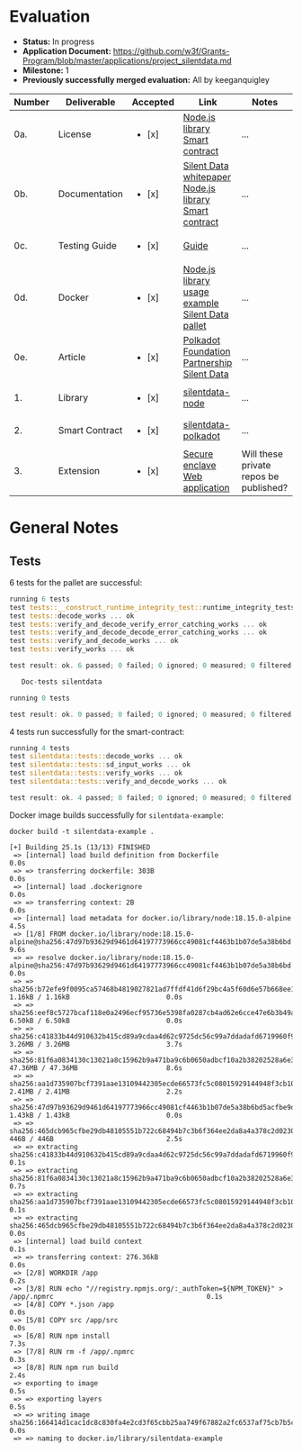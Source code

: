 # Evaluation

- **Status:** In progress
- **Application Document:** https://github.com/w3f/Grants-Program/blob/master/applications/project_silentdata.md
- **Milestone:** 1
- **Previously successfully merged evaluation:** All by keeganquigley

| Number | Deliverable | Accepted | Link | Notes |
| ------------- | ------------- | ------------- | ------------- |------------- |
| 0a.  | License | <ul><li>[x] </li></ul> | [Node.js library](https://github.com/appliedblockchain/silentdata-node-public/blob/main/LICENSE) <br/>[Smart contract](https://github.com/appliedblockchain/silentdata-polkadot-public/blob/main/LICENSE) | ...|
| 0b. | Documentation | <ul><li>[x] </li></ul> | [Silent Data whitepaper](https://www.linkedin.com/smart-links/AQEE0cyaT_nw0g) <br/>[Node.js library](https://github.com/appliedblockchain/silentdata-node/blob/main/README.md) <br/>[Smart contract](https://github.com/appliedblockchain/silentdata-polkadot/blob/main/README.md) | ...|
| 0c.  | Testing Guide | <ul><li>[x] </li></ul> |[Guide](https://docs.google.com/document/d/1B5woRIl_ZNuahx007V6nXmjW3_Ne4aQ4kVFB-I_Bu0M/edit?usp=sharing) | ...|
| 0d.  | Docker | <ul><li>[x] </li></ul> |[Node.js library usage example](https://github.com/appliedblockchain/silentdata-polkadot/blob/main/examples/Dockerfile) <br/>[Silent Data pallet](https://github.com/appliedblockchain/silentdata-polkadot/blob/main/docker/Dockerfile.node) | ...|
| 0e.  | Article | <ul><li>[x] </li></ul> |[Polkadot Foundation Partnership Silent Data](https://www.linkedin.com/pulse/polkadot-foundation-partnership-silent-data-silentdata)| ...|
| 1.  | Library | <ul><li>[x] </li></ul> |[silentdata-node](https://github.com/appliedblockchain/silentdata-node) | ...|
| 2.  | Smart Contract | <ul><li>[x] </li></ul> |[silentdata-polkadot](https://github.com/appliedblockchain/silentdata-polkadot) | ...|
| 3.  | Extension | <ul><li>[x] </li></ul> |[Secure enclave](https://github.com/appliedblockchain/silentdata-defi-core/compare/v0.4.0...v0.5.0-rc1) <br/>[Web application](https://github.com/appliedblockchain/silentdata-defi-app/compare/v0.4.0...v0.5.0-rc1) | Will these private repos be published? |

# General Notes

## Tests

6 tests for the pallet are successful:
```rust
running 6 tests
test tests::__construct_runtime_integrity_test::runtime_integrity_tests ... ok
test tests::decode_works ... ok
test tests::verify_and_decode_verify_error_catching_works ... ok
test tests::verify_and_decode_decode_error_catching_works ... ok
test tests::verify_and_decode_works ... ok
test tests::verify_works ... ok

test result: ok. 6 passed; 0 failed; 0 ignored; 0 measured; 0 filtered out; finished in 0.01s

   Doc-tests silentdata

running 0 tests

test result: ok. 0 passed; 0 failed; 0 ignored; 0 measured; 0 filtered out; finished in 0.00s
```
4 tests run successfully for the smart-contract:
```rust
running 4 tests
test silentdata::tests::decode_works ... ok
test silentdata::tests::sd_input_works ... ok
test silentdata::tests::verify_works ... ok
test silentdata::tests::verify_and_decode_works ... ok

test result: ok. 4 passed; 0 failed; 0 ignored; 0 measured; 0 filtered out; finished in 0.00s
```
Docker image builds successfully for `silentdata-example`:
```
docker build -t silentdata-example .

[+] Building 25.1s (13/13) FINISHED
 => [internal] load build definition from Dockerfile                                                                  0.0s
 => => transferring dockerfile: 303B                                                                                  0.0s
 => [internal] load .dockerignore                                                                                     0.0s
 => => transferring context: 2B                                                                                       0.0s
 => [internal] load metadata for docker.io/library/node:18.15.0-alpine                                                4.5s
 => [1/8] FROM docker.io/library/node:18.15.0-alpine@sha256:47d97b93629d9461d64197773966cc49081cf4463b1b07de5a38b6bd  9.6s
 => => resolve docker.io/library/node:18.15.0-alpine@sha256:47d97b93629d9461d64197773966cc49081cf4463b1b07de5a38b6bd  0.0s
 => => sha256:b72efe9f0095ca57468b4819027821ad7ffdf41d6f29bc4a5f60d6e57b668ee1 1.16kB / 1.16kB                        0.0s
 => => sha256:eef8c5727bcaf118e0a2496ecf95736e5398fa0287cb4ad62e6cce47e6b3b49a 6.50kB / 6.50kB                        0.0s
 => => sha256:c41833b44d910632b415cd89a9cdaa4d62c9725dc56c99a7ddadafd6719960f9 3.26MB / 3.26MB                        3.7s
 => => sha256:81f6a0834130c13021a8c15962b9a471ba9c6b0650adbcf10a2b38202528a6e3 47.36MB / 47.36MB                      8.6s
 => => sha256:aa1d735907bcf7391aae13109442305ecde66573fc5c08015929144948f3cb10 2.41MB / 2.41MB                        2.2s
 => => sha256:47d97b93629d9461d64197773966cc49081cf4463b1b07de5a38b6bd5acfbe9d 1.43kB / 1.43kB                        0.0s
 => => sha256:465dcb965cfbe29db48105551b722c68494b7c3b6f364ee2da8a4a378c2d0230 446B / 446B                            2.5s
 => => extracting sha256:c41833b44d910632b415cd89a9cdaa4d62c9725dc56c99a7ddadafd6719960f9                             0.1s
 => => extracting sha256:81f6a0834130c13021a8c15962b9a471ba9c6b0650adbcf10a2b38202528a6e3                             0.7s
 => => extracting sha256:aa1d735907bcf7391aae13109442305ecde66573fc5c08015929144948f3cb10                             0.1s
 => => extracting sha256:465dcb965cfbe29db48105551b722c68494b7c3b6f364ee2da8a4a378c2d0230                             0.0s
 => [internal] load build context                                                                                     0.1s
 => => transferring context: 276.36kB                                                                                 0.0s
 => [2/8] WORKDIR /app                                                                                                0.2s
 => [3/8] RUN echo "//registry.npmjs.org/:_authToken=${NPM_TOKEN}" > /app/.npmrc                                      0.1s
 => [4/8] COPY *.json /app                                                                                            0.0s
 => [5/8] COPY src /app/src                                                                                           0.0s
 => [6/8] RUN npm install                                                                                             7.3s
 => [7/8] RUN rm -f /app/.npmrc                                                                                       0.3s
 => [8/8] RUN npm run build                                                                                           2.4s
 => exporting to image                                                                                                0.5s
 => => exporting layers                                                                                               0.5s
 => => writing image sha256:166414d1cac1dc8c830fa4e2cd3f65cbb25aa749f67882a2fc6537af75cb7b5c                          0.0s
 => => naming to docker.io/library/silentdata-example 
 ```
 
